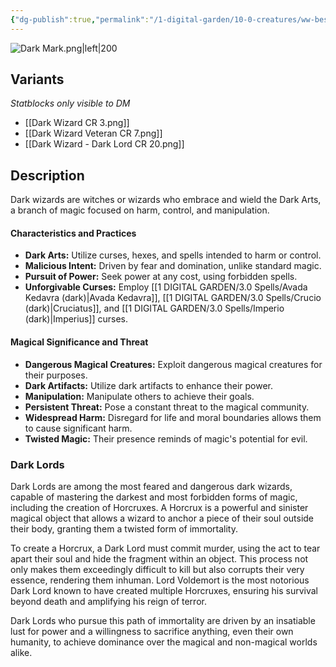 ```yaml
---
{"dg-publish":true,"permalink":"/1-digital-garden/10-0-creatures/ww-bestiary/dark-wizard/","tags":["#creature","#magical-being"]}
---
```


![Dark Mark.png|left|200](/img/user/1%20DIGITAL%20GARDEN/10.0%20CREATURES/(Attachments)/WW%20Bestiary/Dark%20Mark.png)

## Variants
*Statblocks only visible to DM*
- [[Dark Wizard CR 3.png]]
- [[Dark Wizard Veteran CR 7.png]]
- [[Dark Wizard - Dark Lord  CR 20.png]]

## Description

Dark wizards are witches or wizards who embrace and wield the Dark Arts, a branch of magic focused on harm, control, and manipulation.

#### Characteristics and Practices

* **Dark Arts:** Utilize curses, hexes, and spells intended to harm or control.
* **Malicious Intent:** Driven by fear and domination, unlike standard magic.
* **Pursuit of Power:** Seek power at any cost, using forbidden spells.
* **Unforgivable Curses:** Employ [[1 DIGITAL GARDEN/3.0 Spells/Avada Kedavra (dark)\|Avada Kedavra]], [[1 DIGITAL GARDEN/3.0 Spells/Crucio (dark)\|Cruciatus]], and [[1 DIGITAL GARDEN/3.0 Spells/Imperio (dark)\|Imperius]] curses.

#### Magical Significance and Threat

* **Dangerous Magical Creatures:** Exploit dangerous magical creatures for their purposes.
* **Dark Artifacts:** Utilize dark artifacts to enhance their power.
* **Manipulation:** Manipulate others to achieve their goals.
* **Persistent Threat:** Pose a constant threat to the magical community.
* **Widespread Harm:** Disregard for life and moral boundaries allows them to cause significant harm.
* **Twisted Magic:** Their presence reminds of magic's potential for evil.

### Dark Lords

Dark Lords are among the most feared and dangerous dark wizards, capable of mastering the darkest and most forbidden forms of magic, including the creation of Horcruxes. A Horcrux is a powerful and sinister magical object that allows a wizard to anchor a piece of their soul outside their body, granting them a twisted form of immortality. 

To create a Horcrux, a Dark Lord must commit murder, using the act to tear apart their soul and hide the fragment within an object. This process not only makes them exceedingly difficult to kill but also corrupts their very essence, rendering them inhuman. Lord Voldemort is the most notorious Dark Lord known to have created multiple Horcruxes, ensuring his survival beyond death and amplifying his reign of terror. 

Dark Lords who pursue this path of immortality are driven by an insatiable lust for power and a willingness to sacrifice anything, even their own humanity, to achieve dominance over the magical and non-magical worlds alike.